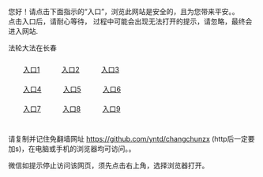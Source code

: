 您好！请点击下面指示的“入口”，浏览此网站是安全的，且为您带来平安。。 <br/>
点击入口后，请耐心等待， 过程中可能会出现无法打开的提示，请忽略，最终会进入网站. </br>

法轮大法在长春<br/>
<div style="padding:10px"><a style="margin:20px" target="_blank" href="https://d35ha6curcwxsz.cloudfront.net/2Qpsp?cswbrspx" id="ccLink1" rel="nofollow">入口1</a> <a target="_blank" style="margin:20px" href="https://d19sz7e6jcmo8h.cloudfront.net/2Qpsp?kngtlcus" id="ccLink2" rel="nofollow">入口2</a> <a style="margin:20px" target="_blank" href="https://d1v6xfbvngp1fn.cloudfront.net/2Qpsp?dgxthb" id="ccLink3" rel="nofollow">入口3</a></div>

<div style="padding:10px" ><a style="margin:20px" target="_blank" href="https://d35ha6curcwxsz.cloudfront.net/2Qpsp?cswbrspx" id="ccLink4" rel="nofollow">入口4</a> <a style="margin:20px" href="https://d19sz7e6jcmo8h.cloudfront.net/2Qpsp?kngtlcus" target="_blank" id="ccLink5" rel="nofollow">入口5</a> <a style="margin:20px" href="https://d1v6xfbvngp1fn.cloudfront.net/2Qpsp?dgxthb" target="_blank" id="ccLink6" rel="nofollow">入口6</a></div>

<div style="padding:10px"><a style="margin:20px" target="_blank" href="https://d35ha6curcwxsz.cloudfront.net/2Qpsp?cswbrspx" id="ccLink7" rel="nofollow">入口7</a> <a style="margin:20px" href="https://d19sz7e6jcmo8h.cloudfront.net/2Qpsp?kngtlcus" target="_blank" id="ccLink8" rel="nofollow">入口8</a> <a style="margin:20px" target="_blank" href="https://d1v6xfbvngp1fn.cloudfront.net/2Qpsp?dgxthb" id="ccLink9" rel="nofollow">入口9</a></div>

<br/>



请复制并记住免翻墙网址 https://github.com/yntd/changchunzx (http后一定要加s)，在电脑或手机的浏览器均可访问。。<br/>

微信如提示停止访问该网页，须先点击右上角，选择浏览器打开。
